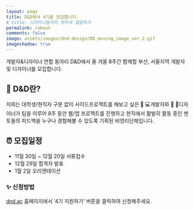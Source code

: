 ```yaml
---
layout: page
title: D&D에서 4기를 모집합니다.
# title: 디자이너들끼리 멋지게 협업하기
permalink: /about
comments: false
image: assets/images/dnd-design/DD_moving_image_ver.2.gif
imageshadow: true
---
```


개발자&디자이너 연합 동아리 D&D에서 올 겨울 8주간 함께할 부산, 서울지역 개발자 및 디자이너를 모집합니다.

## 📌 D&D란?
저희는 대학생/현직자 구분 없이 사이드프로젝트를 해보고 싶은 👩 💻개발자와 👩 🎨디자이너가 팀을 이루어 8주 동안 웹/앱 프로젝트를 진행하고 현직에서 활발히 활동 중인 멘토들의 피드백을 누구나 경험해볼 수 있도록 기획된 비영리단체입니다.

## ⏰ 모집일정
-   11월 30일 ~ 12월 20일 서류접수
-   12월 29일 합격자 발표
-   1월 2일 오리엔테이션

### ✨ 신청방법
[dnd.ac](https://dnd.ac) 홈페이지에서 '4기 지원하기' 버튼을 클릭하여 신청해주세요.

<!-- D&D는 Developer & Designer의 줄임말로 개발자&디자이너 연합 동아리입니다. 서울에서 활발히 활동하고 있는 현직자들이 서울에 편중된 기술 공유와 세미나를 지방에서도 나누고자 탄생하게 되었고, 열정과 의지가 있지만 기회의 불평등함으로 아쉬움이 많았던 사람들에게 함께 배우고 자랄 수 있는 장을 열어 교육 기회의 평등함을 추구하는 것을 목표로 삼고 있습니다. 2019년 여름 1기를 모집하여 처음 시작되었고, 많은 분이 우리의 목적에 공감하고 실제로 많은 도움을 받았다는 피드백을 발판 삼아 올여름 3기를 모집 중에 있습니다.

[DND](https://dnd.ac/#/)

💖 **Special Thanks**

Graphic Designer [하윤지](http://hayoonji.com/)

Graphic Designer [심호철](https://www.instagram.com/simh57/)

UX/UI Designer [정다영](https://www.linkedin.com/in/dayoung-jeong-a79037b4/)

UX Designer 이다정

## 그 디자이너들은 왜 모이게 됐을까?

앞서 작성했던 '사용자 관점에서 동아리 경험 개선하기'의 Ideate 단계에서 나온 3가지 프로젝트 중 첫 번째 리브랜딩 프로젝트를 가장 먼저 진행하게 되었습니다. D&D 개선 프로젝트의 리더로서 리브랜딩과 운영개선 모두 진행하기에 어려움이 있었고 이왕 일 크게 벌인 것, 평소 함께 작업하고 싶었던 디자이너들과 협업을 하면 그 과정도 즐거울 것이며 결과물은 더욱더 좋을 거란 생각이 들었습니다. 몇몇 주변 분들께 연락을 드렸고, 총 3명의 다른 필드에 있는 디자이너가 모여 작업을 시작하게 되었습니다.

<a target="_blank" href="https://dndacademy.github.io/dnd-about/" class="btn btn-dark"> 이전 작성글 바로가기 &rarr;</a>

![/assets/images/dnd-design/DD_text_image-02.jpg](/assets/images/dnd-design/DD_text_image-02.jpg)

세명의 디자이너 모두 평소 브랜딩에 관심이 있었고 제대로된 프로젝트를 진행하고자 하는 바람이 일치하여 이번 리브랜딩 프로젝트를 통해 브랜딩에 대해 공부해보고, D&D가 비영리단체인 만큼 의미있는 결과물을 만들어보고자 했습니다. 이 자리를 빌어 참여해주신 모든 디자이너분들께 감사인사를 한번 더 드리며, 이 글을 통해 저희의 브랜딩 경험이 다른 분들께도 긍정적인 영향을 끼칠 수 있으면 좋겠습니다.

## 리브랜딩, 어떻게 접근할까?

서로 다른 분야에서 온 디자이너들은 리브랜딩을 어디서부터 어떻게 시작해야하는지 부터 알아보기로 했습니다. 여러 사례를 비교 분석 후 슬로워크에서 진행한 로켓펀치 브랜딩 스토리에서 ‘서로 나누는 연결의 가치’라는 인사이트를 통해 브랜드를 디벨롭해나가는 프로세스가 디앤디가 지향하는 바와 유사하다고 생각하였고 해당 프로세스는 이번 디앤디 리브랜딩 프로세스를 정립하는 데 많은 도움이 되었습니다.

[로켓펀치 리브랜딩, '사람'과 '연결' 중심의 비즈니스 네트워크로 - 로켓펀치 공식 블로그](https://blog.rocketpunch.com/2018/12/18/rebranding/)

![/assets/images/dnd-design/DD_text_image-03.jpg](/assets/images/dnd-design/DD_text_image-03.jpg)

## 0. 자료조사

리브랜딩할 대상에 대해 아래의 4가지 키워드로 분석을 하였습니다.

### 정의

D&D는 Developer & Designer의 약자로 개발자와 디자이너가 모여 사이드 프로젝트를 2달간 진행하는 단체입니다. 서울에서 활발히 활동하고 있는 현직자들이 서울에 편중된 기술공유와 세미나를 더 많은 사람에게 나누기 위해 기획된 비영리단체로 동아리 인원은 멘토/멘티로 나뉩니다.

### 목적

교육 기회 및 경험의 평등함을 추구

### 대상

부산지역 개발, 디자인 분야 대학생 혹은 주니어 레벨의 실무자

### 활동

1. 개발자와 디자이너가 협업할 수 있는 공간
2. 실무자의 프로젝트 멘토링
3. 다양한 교육 프로그램 제공 (세미나, 스터디, 인터넷 강의)
4. 지역사회에서 인적 네트워크 형성의 기회

## 1. 문제정의

![/assets/images/dnd-design/DD_text_image-04.jpg](/assets/images/dnd-design/DD_text_image-04.jpg)

- 기존 디앤디 로고는 사슴의 뿔을 형상화한 심볼과 브랜드 이름이 조합된 형태입니다. 사슴의 모티프는 '멋쟁이 사자처럼' 브랜드와 같이 디앤디의 상징성을 위해 지정되었습니다.

  → 하지만 디앤디의 정체성과 방향성에 '사슴'의 연관성이 부족해 보인다는 의견이 디자인 운영 내부적으로 있었고, 디자인 모티프로 활용하기에도 심볼이 크고 복잡한 뿔 형태라 어려웠습니다.

- 디앤디의 명칭 또한 D&D, DND, 디엔디, 디앤디 등 여러 가지로 불리고 있으며 브랜드 컬러, 성격이 특정되지 않아 일관된 브랜드 아이덴티티를 가지고 있다 판단하기 어려웠습니다.
- 로고 디자인을 한 원작자가 누군지 알 수 없고 원본 파일의 영문폰트가 유실된 상황이어서 디자인 제작물에 어려움을 겪고 있었습니다.

### 목표설정

리브랜딩을 통해 브랜드의 명확한 아이덴티티를 부여하여 정체성을 확립하고 브랜딩을 통해 멘토와 멘티 모두의 소속감을 강화할 수 있도록 목표를 설정하였습니다.

## 2. 유저리서치

위에서 정의한 문제를 실제로 유저가 느끼고 있는지 확인하기 위해 그리고 멘토와 멘티가 바라보는 시각을 통해 키워드를 도출해내기 위해 유저리서치를 하였습니다. 유저리서치는 설문지를 통해 정성적으로 실시하였습니다.

![/assets/images/dnd-design/DD_text_image-05.jpg](/assets/images/dnd-design/DD_text_image-05.jpg)

멘티들은 D&D의 엔드유저로서 전반적인 만족도에 대해 리서치를 하였고, 멘토리서치에서는 멘토의 관점에서 바라보는 D&D를 다각도에서 알아보기 위해 다양한 질문을 준비하였습니다.

## 3. 키워드도출

위에서 진행한 유저리서치를 바탕으로 멘토와 멘티가 바라보는 D&D에 대한 키워드를 도출해내는 작업을 실시하였습니다.

![/assets/images/dnd-design/DD_text_image-06.jpg](/assets/images/dnd-design/DD_text_image-06.jpg)

유저리서치를 바탕으로 멘토와 멘티가 바라보는 D&D에 대한 키워드를 도출해내는 작업을 실시하였습니다. 답변의 키워드를 모두 나열한 뒤 가장 많이 나온 키워드를 다시 정리하고 키워드 속에서 연관되는 단어를 브레인스토밍하는 식으로 진행하였습니다.

![/assets/images/dnd-design/DD_text_image-07.jpg](/assets/images/dnd-design/DD_text_image-07.jpg)

브레인스토밍 단계에서 확장된 단어들을 세가지 그룹으로 정리하고 이렇게 정리된 키워드를 바탕으로 D&D의 아이덴티티를 구체화하기 위한 슬로건정의 단계를 진행하였습니다.

## 4. 슬로건정의

![/assets/images/dnd-design/DD_text_image-08.jpg](/assets/images/dnd-design/DD_text_image-08.jpg)

슬로건에는 멘티의 목적과 멘토의 목적이 공존할 수 있도록 선정하였습니다. 개발자와 디자이너가 모여 만드는 프로젝트에는 서로가 함께하는 즐거움을, 모든 사람이 지역/나이/성별에 상관없이 동등한 기회를 가질 수 있도록 창설된 D&D의 목적을 담아 영문 및 한글슬로건을 제작하였습니다.

## 5. 리브랜딩

### Concept

![/assets/images/dnd-design/DD_text_image-09.jpg](/assets/images/dnd-design/DD_text_image-09.jpg)

컨셉 정의 전, 앞서 선정한 키워드 중 언급된 수가 많은 것을 우선순위로 메인 키워드 3개를 도출했습니다. 커뮤니케이션, 협업, 공유. 이렇게 뽑은 메인 키워드는 의미상 '누군가와 함께한다'라는 맥락으로 묶을 수가 있었고, 이는 커뮤니티가 지향하는 즐거운, 적극적인의 의미를 담아, '놀이'라는 형태로 생각해볼 수 있었습니다. 어떤 놀이가 있을까 찾는 도중에, 어릴 때 좋아했던 카드보드를 떠올렸습니다. 카드보드는 다른 모양의 조각을 홈에 맞게 끼워서 어떤 형상을 만드는 놀이입니다. 완성된 모형은 공룡이 될 수 있고, 기하학적인 모양도 될 수 있습니다. 이 카드보드를 만드는 행위는 분리된 조각을 서로 맞춰나가며 최종적인 목적(형상)에 도달했을 때, 완성된다는 의미인데 D&D가 추구하는 의미와 부합하여 카드보드를 중심으로 컨셉을 진행했습니다.

### Ideation

![/assets/images/dnd-design/DD_text_image-10.jpg](/assets/images/dnd-design/DD_text_image-10.jpg)

디앤디를 운영하다 보면 의도하지 않는 재미있는 경험이 발견될 때가 많습니다. 바로 멘티에서 멘토가 되는 순간인데요. 직접적으로 멘티(대학생 혹은 취업준비생)에서 취업을 통해 멘토가 되는 경우도 있지만, 간접적으로 멘티가 다른 멘티를 도와주는 경우도 이에 해당합니다. 실제로 2기에 해당하는 인원이 있었으며 우리는 이 경험을 계기로 디앤디의 '지속적인 연결 구조'에 대한 아이디어를 떠올릴 수 있었습니다.

1. 개발자/디자이너는 멘티가 될 수도, 멘토가 될 수도 있으며 디자이너/개발자와 협업한다.
2. 멘티와 멘토 모두 디앤디를 통해 프로젝트의 즐거움과 자기 계발 등의 기회를 가질 수 있다.

![/assets/images/dnd-design/DD_text_image-11.jpg](/assets/images/dnd-design/DD_text_image-11.jpg)

이렇게 디앤디의 모든 대상은 서로 연결되어 있으며 멘토와 멘티는 상호보완적인 관계를 맺고, D&D 내에서 모두 동등한 기회를 가질 수 있고, 개발자와 디자이너가 함께 즐겁게 멋진 프로젝트를 만들어낸다는 디앤디의 특성과 카드보드의 컨셉으로 최종 로고가 도출되었습니다.

![/assets/images/dnd-design/DD_text_image-12.jpg](/assets/images/dnd-design/DD_text_image-12.jpg)

### Color System

디앤디의 컬러시스템은 D&D 이용자의 주 연령대인 2030 개발자와 디자이너를 타깃으로, 다양한 형광 무드의 톡톡 튀는 컬러로 구성된 코드 에디터 프로그램에서 영감을 받아 비비드하고 눈에 띄는 컬러조합으로 선정하였습니다.

![/assets/images/dnd-design/1505898602_atom_screen.jpg](/assets/images/dnd-design/1505898602_atom_screen.jpg)

코딩 에디터 프로그램 중 하나인 'ATOM' (출처:[https://www.neowin.net/news/atom-1321/](https://www.neowin.net/news/atom-1321/))

![/assets/images/dnd-design/color_system.png](/assets/images/dnd-design/color_system.png)

메인컬러2, 서브컬러1, 백그라운드 컬러(B/W) = 총 5가지의 컬러로 구성된 컬러시스템.

## Typography

타이포그래피에서는 D&D의 원활한 커뮤니케이션을 위해 국문을 'Noto Sans'로, 영문을 'Sen'으로 설정하였습니다.

![/assets/images/dnd-design/DD_text_image-13.jpg](/assets/images/dnd-design/DD_text_image-13.jpg)

### Illustration

최종 아웃풋 중 웹디자인에 들어갈 일러스트레이션 작업을 진행하였습니다. 브랜드에 잘 융화된 일러스트레이션은 단편적인 디자인에 활기를 불어넣어 주는 역할을 합니다. 디앤디에는 현재 브랜드의 무드와 일관되며, 심플하게 개성을 잘 드러낼 수 있는 일러스트레이션 스타일이 필요했습니다.

D&D블루와 D&D퍼플을 조합한 라인 일러스트를 이용해 멘토들을 형상화한 캐리커처를 작업하였고 이 일러스트는 추후 홈페이지의 멘토 소개 페이지에서 멘토의 개인 사진을 대체하여 활용되었습니다.

![/assets/images/dnd-design/illustration.png](/assets/images/dnd-design/illustration.png)

모노톤의 배경에서도 유동적으로 사용이 가능합니다.

### Application

추후 개최될 세미나 및 각종 행사에서 사용할 수 있도록 굿즈 또한 제작하였으며 리브랜딩 결과물을 활용해 홈페이지 제작 또한 진행하였습니다.

![/assets/images/dnd-design/rebrand_.png](/assets/images/dnd-design/rebrand_.png)

## 마무리하며

![/assets/images/dnd-design/02.jpg](/assets/images/dnd-design/02.jpg)

세 명의 각기 다른 배경을 지닌, MBTI도 모두 다른 디자이너가 협업하여 결과물을 만들어나가는 과정은 한순간도 재미없는 순간이 없었을 정도로 신나는 작업이었습니다. 한 번쯤 업무에서 벗어나 사이드 프로젝트를 하고 싶다는 생각은 매번 했지만, 이렇게 좋은 기회로 좋은 사람들과 작업을 하게 되어 오래도록 기억에 남을 것 같습니다 :)

우리는 이제 리브랜딩 작업을 모두 끝내고 3기 멘티들의 지원을 기다리고 있습니다. D&D에서 신나게 사이드 프로젝트를 완료해볼 예비멘티들 혹은 우리의 목적에 공감하시는 멘토분들을 홈페이지로 초대할게요!

<a target="_blank" href="https://dnd.ac/" class="btn btn-dark"> D&D 바로가기 &rarr;</a> -->
